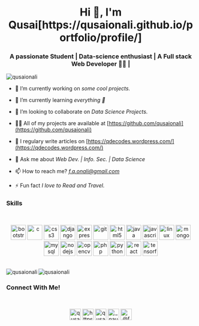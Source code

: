 <h1 align="center">Hi 👋, I'm Qusai[https://qusaionali.github.io/portfolio/profile/]</h1>
<h3 align="center">A passionate Student | Data-science enthusiast | A Full stack Web Developer 👨‍💻 |</h3>

<p align="left"> <img src="https://komarev.com/ghpvc/?username=qusaionali" alt="qusaionali" /> </p>

- 🔭 I’m currently working on *some cool projects.*

- 🌱 I’m currently learning *everything 🤣*

- 👯 I’m looking to collaborate on *Data Science Projects.*

- 👨‍💻 All of my projects are available at [https://github.com/qusaionali](https://github.com/qusaionali)

- 📝 I regulary write articles on [https://qdecodes.wordpress.com/](https://qdecodes.wordpress.com/)

- 💬 Ask me about *Web Dev. | Info. Sec. | Data Science*

- 📫 How to reach me? *f.q.onali@gmail.com*

- ⚡ Fun fact *I love to Read and Travel.*


### Skills 
</br>

<p align="center"><img src="https://devicons.github.io/devicon/devicon.git/icons/bootstrap/bootstrap-plain.svg" alt="bootstrap" width="40" height="40"/> <img src="https://devicons.github.io/devicon/devicon.git/icons/c/c-original.svg" alt="c" width="40" height="40"/> <img src="https://devicons.github.io/devicon/devicon.git/icons/css3/css3-original-wordmark.svg" alt="css3" width="40" height="40"/> <img src="https://devicons.github.io/devicon/devicon.git/icons/django/django-original.svg" alt="django" width="40" height="40"/> <img src="https://devicons.github.io/devicon/devicon.git/icons/express/express-original-wordmark.svg" alt="express" width="40" height="40"/> <img src="https://www.vectorlogo.zone/logos/git-scm/git-scm-icon.svg" alt="git" width="40" height="40"/> <img src="https://devicons.github.io/devicon/devicon.git/icons/html5/html5-original-wordmark.svg" alt="html5" width="40" height="40"/> <img src="https://devicons.github.io/devicon/devicon.git/icons/java/java-original-wordmark.svg" alt="java" width="40" height="40"/> <img src="https://devicons.github.io/devicon/devicon.git/icons/javascript/javascript-original.svg" alt="javascript" width="40" height="40"/> <img src="https://devicons.github.io/devicon/devicon.git/icons/linux/linux-original.svg" alt="linux" width="40" height="40"/> <img src="https://devicons.github.io/devicon/devicon.git/icons/mongodb/mongodb-original-wordmark.svg" alt="mongodb" width="40" height="40"/> <img src="https://devicons.github.io/devicon/devicon.git/icons/mysql/mysql-original-wordmark.svg" alt="mysql" width="40" height="40"/> <img src="https://devicons.github.io/devicon/devicon.git/icons/nodejs/nodejs-original-wordmark.svg" alt="nodejs" width="40" height="40"/> <img src="https://www.vectorlogo.zone/logos/opencv/opencv-icon.svg" alt="opencv" width="40" height="40"/> <img src="https://devicons.github.io/devicon/devicon.git/icons/php/php-original.svg" alt="php" width="40" height="40"/> <img src="https://devicons.github.io/devicon/devicon.git/icons/python/python-original.svg" alt="python" width="40" height="40"/> <img src="https://devicons.github.io/devicon/devicon.git/icons/react/react-original-wordmark.svg" alt="react" width="40" height="40"/> <img src="https://www.vectorlogo.zone/logos/tensorflow/tensorflow-icon.svg" alt="tensorflow" width="40" height="40"/></p></br><img align="left" src="https://github-readme-stats.vercel.app/api/top-langs/?username=qusaionali&layout=compact&hide=html" alt="qusaionali" />

<img align="center" src="https://github-readme-stats.vercel.app/api?username=qusaionali&show_icons=true" alt="qusaionali" />

### Connect With Me!

</br>

<p align="center">
<a href="https://twitter.com/qusaiq1" target="blank"><img align="center" src="https://cdn.jsdelivr.net/npm/simple-icons@3.0.1/icons/twitter.svg" alt="qusaiq1" height="30" width="30" /></a>
<a href="https://linkedin.com/in/https://www.linkedin.com/in/qusai-onali-9a4705129/" target="blank"><img align="center" src="https://cdn.jsdelivr.net/npm/simple-icons@3.0.1/icons/linkedin.svg" alt="https://www.linkedin.com/in/qusai-onali-9a4705129/" height="30" width="30" /></a>
<a href="https://kaggle.com/qusaionali" target="blank"><img align="center" src="https://cdn.jsdelivr.net/npm/simple-icons@3.0.1/icons/kaggle.svg" alt="qusaionali" height="30" width="30" /></a>
<a href="https://instagram.com/_naughtynuclei" target="blank"><img align="center" src="https://cdn.jsdelivr.net/npm/simple-icons@3.0.1/icons/instagram.svg" alt="_naughtynuclei" height="30" width="30" /></a>
<a href="https://medium.com/@fqonali" target="blank"><img align="center" src="https://cdn.jsdelivr.net/npm/simple-icons@3.0.1/icons/medium.svg" alt="@fqonali" height="30" width="30" /></a>
</p>

